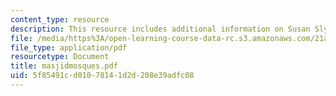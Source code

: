 ```yaml
---
content_type: resource
description: This resource includes additional information on Susan Slyomovics's book.
file: /media/https%3A/open-learning-course-data-rc.s3.amazonaws.com/21a-453-anthropology-of-the-middle-east-spring-2004/5f85491cd01078141d2d208e39adfc08_masjidmosques.pdf
file_type: application/pdf
resourcetype: Document
title: masjidmosques.pdf
uid: 5f85491c-d010-7814-1d2d-208e39adfc08
---
```

